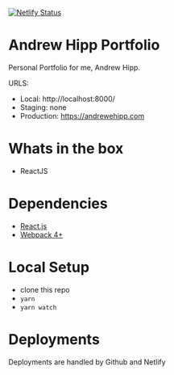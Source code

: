 [![Netlify Status](https://api.netlify.com/api/v1/badges/093a992e-3951-47d5-bf32-5831f866c5e0/deploy-status)](https://app.netlify.com/sites/andrewehipp/deploys)

# Andrew Hipp Portfolio

Personal Portfolio for me, Andrew Hipp.

URLS:

- Local: http://localhost:8000/
- Staging: none
- Production: https://andrewehipp.com

# Whats in the box
- ReactJS

# Dependencies

* [React.js](https://reactjs.org/)
* [Webpack 4+](https://webpack.js.org/)

# Local Setup

- clone this repo
- `yarn`
- `yarn watch`

# Deployments

Deployments are handled by Github and Netlify
